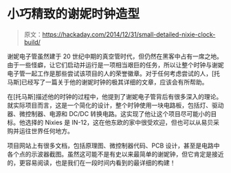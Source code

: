 # 小巧精致的谢妮时钟造型

> 原文：<https://hackaday.com/2014/12/31/small-detailed-nixie-clock-build/>

谢妮电子管虽然建于 20 世纪中期的真空管时代，但仍然在黑客中占有一席之地。由于一些怪癖，让它们启动并运行是一项相当艰巨的任务，所以让整个时钟与谢妮电子管一起工作是那些尝试该项目的人的荣誉徽章。对于任何考虑尝试的人，[托马斯]已经写了一篇关于他的谢妮时钟的极其详细的文章，应该会有所帮助。

在[托马斯]描述他的时钟的过程中，他提到了谢妮电子管背后有很多深入的理论。就实际项目而言，这是一个简化的设计，整个时钟使用一块电路板，包括灯、驱动器、微控制器、电源和 DC/DC 转换电路。这实现了他让这个项目尽可能小的目标。他选择的 Nixies 是 IN-12，这在他东欧的家中很受欢迎，但也可以从易贝采购并运往世界任何地方。

项目网站上有很多文档，包括原理图、微控制器代码、PCB 设计，甚至是电路中各个点的示波器截图。虽然这可能不是有史以来最简单的谢妮钟，但它肯定是接近的，更容易阅读，也是我们在一段时间内看到的最详细的构建！